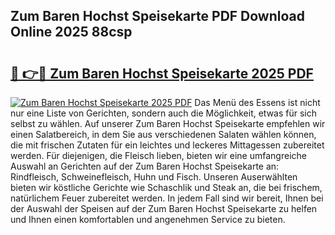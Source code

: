 ## Zum Baren Hochst Speisekarte PDF Download Online 2025 88csp

# <h2><a href="http://gcboyl.nevu.top/?p=Zum+Baren+Hochst+Speisekarte">🔗 👉🔴 Zum Baren Hochst Speisekarte 2025 PDF</a></h2>

[![Zum Baren Hochst Speisekarte 2025 PDF](https://i.imgur.com/dBaPXMq.png)](http://gcboyl.nevu.top/?p=Zum+Baren+Hochst+Speisekarte)
Das Menü des Essens ist nicht nur eine Liste von Gerichten, sondern auch die Möglichkeit, etwas für sich selbst zu wählen. Auf unserer Zum Baren Hochst Speisekarte empfehlen wir einen Salatbereich, in dem Sie aus verschiedenen Salaten wählen können, die mit frischen Zutaten für ein leichtes und leckeres Mittagessen zubereitet werden. Für diejenigen, die Fleisch lieben, bieten wir eine umfangreiche Auswahl an Gerichten auf der Zum Baren Hochst Speisekarte an: Rindfleisch, Schweinefleisch, Huhn und Fisch. Unseren Auserwählten bieten wir köstliche Gerichte wie Schaschlik und Steak an, die bei frischem, natürlichem Feuer zubereitet werden. In jedem Fall sind wir bereit, Ihnen bei der Auswahl der Speisen auf der Zum Baren Hochst Speisekarte zu helfen und Ihnen einen komfortablen und angenehmen Service zu bieten.
